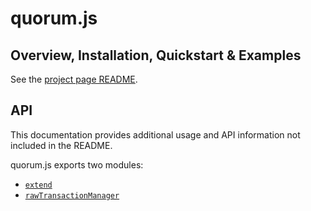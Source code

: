 # quorum.js

## Overview, Installation, Quickstart & Examples
See the [project page README](https://github.com/ConsenSys/quorum.js).

## API
This documentation provides additional usage and API information not included in the README.

quorum.js exports two modules:

* [`extend`](extend.md)
* [`rawTransactionManager`](RawTransactionManager.md)
